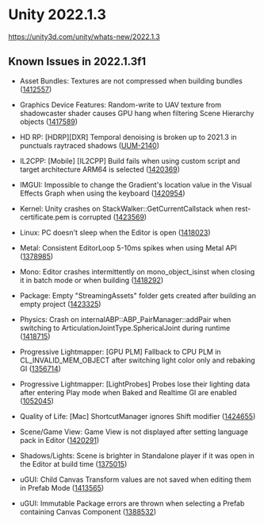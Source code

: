 # Unity 2022.1.3

https://unity3d.com/unity/whats-new/2022.1.3

## Known Issues in 2022.1.3f1



*   Asset Bundles: Textures are not compressed when building bundles ([1412557](https://issuetracker.unity3d.com/issues/textures-not-compressed-when-building-bundles))
    
*   Graphics Device Features: Random-write to UAV texture from shadowcaster shader causes GPU hang when filtering Scene Hierarchy objects ([1417589](https://issuetracker.unity3d.com/issues/random-write-to-uav-texture-from-shadowcaster-shader-causes-gpu-hang-when-filtering-scene-hierarchy-objects))
    
*   HD RP: \[HDRP\]\[DXR\] Temporal denoising is broken up to 2021.3 in punctuals raytraced shadows ([UUM-2140](https://issuetracker.unity3d.com/issues/hdrp-dxr-temporal-denoising-is-broken-up-to-2021-dot-3-in-punctuals-raytraced-shadows))
    
*   IL2CPP: \[Mobile\] \[IL2CPP\] Build fails when using custom script and target architecture ARM64 is selected ([1420369](https://issuetracker.unity3d.com/issues/mobile-il2cpp-build-fails-when-using-custom-script-and-target-architecture-arm64-is-selected))
    
*   IMGUI: Impossible to change the Gradient's location value in the Visual Effects Graph when using the keyboard ([1420954](https://issuetracker.unity3d.com/issues/impossible-to-change-the-gradients-location-value-in-the-visual-effects-graph-when-using-the-keyboard))
    
*   Kernel: Unity crashes on StackWalker::GetCurrentCallstack when rest-certificate.pem is corrupted ([1423569](https://issuetracker.unity3d.com/issues/unity-crashes-on-stackwalker-getcurrentcallstack-when-rest-certificate-dot-pem-is-corrupted))
    
*   Linux: PC doesn't sleep when the Editor is open ([1418023](https://issuetracker.unity3d.com/issues/linux-pc-doesnt-sleep-when-the-editor-is-open))
    
*   Metal: Consistent EditorLoop 5-10ms spikes when using Metal API ([1378985](https://issuetracker.unity3d.com/issues/consistent-gfx-dot-waitforpresentongfxthread-5-10ms-spikes-when-using-metal-api))
    
*   Mono: Editor crashes intermittently on mono\_object\_isinst when closing it in batch mode or when building ([1418292](https://issuetracker.unity3d.com/issues/editor-crashes-intermittently-on-mono-object-isinst-when-closing-it-in-batch-mode-or-when-building))
    
*   Package: Empty "StreamingAssets" folder gets created after building an empty project ([1423325](https://issuetracker.unity3d.com/issues/empty-streamingassets-folder-gets-created-after-building-an-empty-project))
    
*   Physics: Crash on internalABP::ABP\_PairManager::addPair when switching to ArticulationJointType.SphericalJoint during runtime ([1418715](https://issuetracker.unity3d.com/issues/crash-on-internalabp-abp-pairmanager-addpair-when-switching-to-articulationjointtype-dot-sphericaljoint-during-runtime))
    
*   Progressive Lightmapper: \[GPU PLM\] Fallback to CPU PLM in CL\_INVALID\_MEM\_OBJECT after switching light color only and rebaking GI ([1356714](https://issuetracker.unity3d.com/issues/gpu-plm-switch-light-color-only-and-rebake-causes-fallback))
    
*   Progressive Lightmapper: \[LightProbes\] Probes lose their lighting data after entering Play mode when Baked and Realtime GI are enabled ([1052045](https://issuetracker.unity3d.com/issues/light-probes-lose-their-lighting-data-after-entering-play-mode-when-baked-and-realtime-gi-are-enabled))
    
*   Quality of Life: \[Mac\] ShortcutManager ignores Shift modifier ([1424655](https://issuetracker.unity3d.com/issues/mac-shortcutmanager-ignores-shift-control-and-option-modifiers))
    
*   Scene/Game View: Game View is not displayed after setting language pack in Editor ([1420291](https://issuetracker.unity3d.com/issues/gameview-is-not-displayed-after-setting-language-pack-in-unityeditor))
    
*   Shadows/Lights: Scene is brighter in Standalone player if it was open in the Editor at build time ([1375015](https://issuetracker.unity3d.com/issues/scene-is-brighter-in-standalone-player-if-it-was-open-in-the-editor-at-build-time))
    
*   uGUI: Child Canvas Transform values are not saved when editing them in Prefab Mode ([1413565](https://issuetracker.unity3d.com/issues/child-canvas-transform-values-are-not-saved-when-editing-them-in-prefab-mode))
    
*   uGUI: Immutable Package errors are thrown when selecting a Prefab containing Canvas Component ([1388532](https://issuetracker.unity3d.com/issues/core-render-pipeline-argumentexception-cant-save-an-immutable-prefab))
